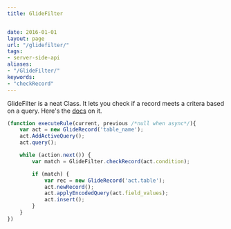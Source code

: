 ```yaml
---
title: GlideFilter


date: 2016-01-01
layout: page
url: "/glidefilter/"
tags:
- server-side-api
aliases:
- "/GlideFilter/"
keywords:
- "checkRecord"
---
```

GlideFilter is a neat Class.  It lets you check if a record meets a critera based on a query.  Here's the [docs](https://docs.servicenow.com/bundle/jakarta-application-development/page/app-store/dev_portal/API_reference/GlideFilterScoped/concept/c_GlideFilterScopedAPI.html) on it.
<!--more-->

```js
(function executeRule(current, previous /*null when async*/){
    var act = new GlideRecord('table_name');
    act.AddActiveQuery();
    act.query();

    while (action.next()) {
        var match = GlideFilter.checkRecord(act.condition);

        if (match) {
            var rec = new GlideRecord('act.table');
            act.newRecord();
            act.applyEncodedQuery(act.field_values);
            act.insert();
        }
    }
})
```